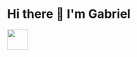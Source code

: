 <h1>Hi there 👋 I'm Gabriel</h1> 

<a href="https://www.linkedin.com/in/gabriel-pires-melo/">
  <img src ="https://unicons.iconscout.com/release/v4.0.0/svg/line/linkedin.svg" width="48px" height="48px"/>
  </a>

<!--
**biel-igl/biel-igl** is a ✨ _special_ ✨ repository because its `README.md` (this file) appears on your GitHub profile.

Here are some ideas to get you started:

- 🔭 I’m currently working on ...
- 🌱 I’m currently learning ...
- 👯 I’m looking to collaborate on ...
- 🤔 I’m looking for help with ...
- 💬 Ask me about ...
- 📫 How to reach me: ...
- 😄 Pronouns: ...
- ⚡ Fun fact: ...
-->
